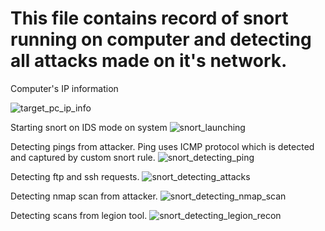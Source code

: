 # This file contains record of snort running on computer and detecting all attacks made on it's network.

Computer's IP information

![target_pc_ip_info](https://github.com/hiyasharma/Team-Detect-vulnerabilities/assets/66080016/6f63b99b-fc61-4f64-968e-7a6051c15f4d)

Starting snort on IDS mode on system
![snort_launching](https://github.com/hiyasharma/Team-Detect-vulnerabilities/assets/66080016/66e5441c-2097-4b6a-a912-034d9dc9ba3c)

Detecting pings from attacker. Ping uses ICMP protocol which is detected and captured by custom snort rule.
![snort_detecting_ping](https://github.com/hiyasharma/Team-Detect-vulnerabilities/assets/66080016/51da2633-ee39-4d40-a84f-591b44e785af)

Detecting ftp and ssh requests.
![snort_detecting_attacks](https://github.com/hiyasharma/Team-Detect-vulnerabilities/assets/66080016/588dc166-b972-4572-b84e-71f50adc926d)

Detecting nmap scan from attacker.
![snort_detecting_nmap_scan](https://github.com/hiyasharma/Team-Detect-vulnerabilities/assets/66080016/7a2df333-fb4e-4291-9f4e-9f0b0aba83ad)

Detecting scans from legion tool.
![snort_detecting_legion_recon](https://github.com/hiyasharma/Team-Detect-vulnerabilities/assets/66080016/80b5478e-a289-416e-9f7f-891febe9b691)